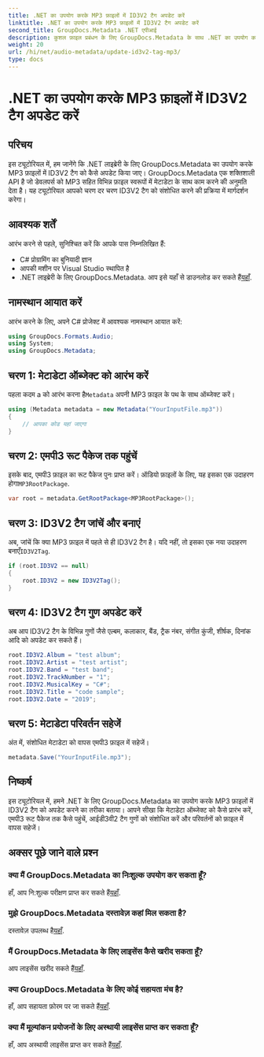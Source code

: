 ```yaml
---
title: .NET का उपयोग करके MP3 फ़ाइलों में ID3V2 टैग अपडेट करें
linktitle: .NET का उपयोग करके MP3 फ़ाइलों में ID3V2 टैग अपडेट करें
second_title: GroupDocs.Metadata .NET एपीआई
description: कुशल फ़ाइल प्रबंधन के लिए GroupDocs.Metadata के साथ .NET का उपयोग करके MP3 फ़ाइलों में ID3V2 टैग को अपडेट करना सीखें।
weight: 20
url: /hi/net/audio-metadata/update-id3v2-tag-mp3/
type: docs
---
```

# .NET का उपयोग करके MP3 फ़ाइलों में ID3V2 टैग अपडेट करें

## परिचय
इस ट्यूटोरियल में, हम जानेंगे कि .NET लाइब्रेरी के लिए GroupDocs.Metadata का उपयोग करके MP3 फ़ाइलों में ID3V2 टैग को कैसे अपडेट किया जाए। GroupDocs.Metadata एक शक्तिशाली API है जो डेवलपर्स को MP3 सहित विभिन्न फ़ाइल स्वरूपों में मेटाडेटा के साथ काम करने की अनुमति देता है। यह ट्यूटोरियल आपको चरण दर चरण ID3V2 टैग को संशोधित करने की प्रक्रिया में मार्गदर्शन करेगा।
## आवश्यक शर्तें
आरंभ करने से पहले, सुनिश्चित करें कि आपके पास निम्नलिखित हैं:
- C# प्रोग्रामिंग का बुनियादी ज्ञान
- आपकी मशीन पर Visual Studio स्थापित है
-  .NET लाइब्रेरी के लिए GroupDocs.Metadata. आप इसे यहाँ से डाउनलोड कर सकते हैं[यहाँ](https://releases.groupdocs.com/metadata/net/).

## नामस्थान आयात करें
आरंभ करने के लिए, अपने C# प्रोजेक्ट में आवश्यक नामस्थान आयात करें:
```csharp
using GroupDocs.Formats.Audio;
using System;
using GroupDocs.Metadata;
```
## चरण 1: मेटाडेटा ऑब्जेक्ट को आरंभ करें
 पहला कदम a को आरंभ करना है`Metadata` अपनी MP3 फ़ाइल के पथ के साथ ऑब्जेक्ट करें।
```csharp
using (Metadata metadata = new Metadata("YourInputFile.mp3"))
{
    // आपका कोड यहां जाएगा
}
```
## चरण 2: एमपी3 रूट पैकेज तक पहुंचें
 इसके बाद, एमपी3 फ़ाइल का रूट पैकेज पुनः प्राप्त करें। ऑडियो फ़ाइलों के लिए, यह इसका एक उदाहरण होगा`MP3RootPackage`.
```csharp
var root = metadata.GetRootPackage<MP3RootPackage>();
```
## चरण 3: ID3V2 टैग जांचें और बनाएं
 अब, जांचें कि क्या MP3 फ़ाइल में पहले से ही ID3V2 टैग है। यदि नहीं, तो इसका एक नया उदाहरण बनाएँ`ID3V2Tag`.
```csharp
if (root.ID3V2 == null)
{
    root.ID3V2 = new ID3V2Tag();
}
```
## चरण 4: ID3V2 टैग गुण अपडेट करें
अब आप ID3V2 टैग के विभिन्न गुणों जैसे एल्बम, कलाकार, बैंड, ट्रैक नंबर, संगीत कुंजी, शीर्षक, दिनांक आदि को अपडेट कर सकते हैं।
```csharp
root.ID3V2.Album = "test album";
root.ID3V2.Artist = "test artist";
root.ID3V2.Band = "test band";
root.ID3V2.TrackNumber = "1";
root.ID3V2.MusicalKey = "C#";
root.ID3V2.Title = "code sample";
root.ID3V2.Date = "2019";
```
## चरण 5: मेटाडेटा परिवर्तन सहेजें
अंत में, संशोधित मेटाडेटा को वापस एमपी3 फ़ाइल में सहेजें।
```csharp
metadata.Save("YourInputFile.mp3");
```

## निष्कर्ष
इस ट्यूटोरियल में, हमने .NET के लिए GroupDocs.Metadata का उपयोग करके MP3 फ़ाइलों में ID3V2 टैग को अपडेट करने का तरीका बताया। आपने सीखा कि मेटाडेटा ऑब्जेक्ट को कैसे प्रारंभ करें, एमपी3 रूट पैकेज तक कैसे पहुंचें, आईडी3वी2 टैग गुणों को संशोधित करें और परिवर्तनों को फ़ाइल में वापस सहेजें।

## अक्सर पूछे जाने वाले प्रश्न
### क्या मैं GroupDocs.Metadata का निःशुल्क उपयोग कर सकता हूँ?
 हाँ, आप नि:शुल्क परीक्षण प्राप्त कर सकते हैं[यहाँ](https://releases.groupdocs.com/).
### मुझे GroupDocs.Metadata दस्तावेज़ कहां मिल सकता है?
 दस्तावेज़ उपलब्ध है[यहाँ](https://tutorials.groupdocs.com/metadata/net/).
### मैं GroupDocs.Metadata के लिए लाइसेंस कैसे खरीद सकता हूँ?
 आप लाइसेंस खरीद सकते हैं[यहाँ](https://purchase.groupdocs.com/buy).
### क्या GroupDocs.Metadata के लिए कोई सहायता मंच है?
 हाँ, आप सहायता फ़ोरम पर जा सकते हैं[यहाँ](https://forum.groupdocs.com/c/metadata/14).
### क्या मैं मूल्यांकन प्रयोजनों के लिए अस्थायी लाइसेंस प्राप्त कर सकता हूँ?
 हाँ, आप अस्थायी लाइसेंस प्राप्त कर सकते हैं[यहाँ](https://purchase.groupdocs.com/temporary-license/).